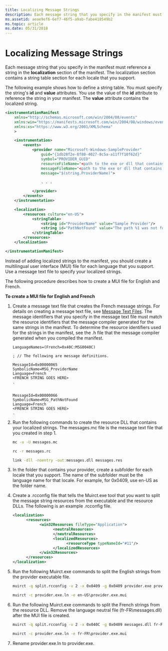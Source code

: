 ```yaml
---
title: Localizing Message Strings
description: Each message string that you specify in the manifest must reference a string in the localization section of the manifest.
ms.assetid: aeae9ef6-6ef7-46f5-a9ab-fabe418549b2
ms.topic: article
ms.date: 05/31/2018
---
```


# Localizing Message Strings

Each message string that you specify in the manifest must reference a string in the **localization** section of the manifest. The localization section contains a string table section for each locale that you support.

The following example shows how to define a string table. You must specify the string's **id** and **value** attributes. You use the value of the **id** attribute to reference the string in your manifest. The **value** attribute contains the localized string.


```XML
<instrumentationManifest
    xmlns="http://schemas.microsoft.com/win/2004/08/events" 
    xmlns:win="https://manifests.microsoft.com/win/2004/08/windows/events"
    xmlns:xs="https://www.w3.org/2001/XMLSchema"    
    >

    <instrumentation>
        <events>
            <provider name="Microsoft-Windows-SampleProvider" 
                guid="{1db28f2e-8f80-4027-8c5a-a11f7f10f62d}" 
                symbol="PROVIDER_GUID" 
                resourceFileName="<path to the exe or dll that contains the metadata resources>" 
                messageFileName="<path to the exe or dll that contains the string resources>"
                message="$(string.ProviderName)">

                . . .

            </provider>
        </events>
    </instrumentation>

    <localization>
        <resources culture="en-US">
            <stringTable>
                <string id="ProviderName" value="Sample Provider"/>
                <string id="PathNotFound" value="The path %1 was not found."/>
            </stringTable>
        </resources>
    </localization>

</instrumentationManifest>
```


Instead of adding localized strings to the manifest, you should create a multilingual user interface (MUI) file for each language that you support. Use a message text file to specify your localized strings.

The following procedure describes how to create a MUI file for English and French.

**To create a MUI file for English and French**

1.  Create a message text file that creates the French message strings. For details on creating a message text file, see [Message Text Files](/windows/desktop/EventLog/message-text-files). The message identifiers that you specify in the message text file must match the resource identifiers that the message compiler generated for the same strings in the manifest. To determine the resource identifiers used for the strings in the manifest, see the .h file that the message compiler generated when you compiled the manifest.
    ```Text
    LanguageNames=(French=0x40C:MSG0040C)

    ; // The following are message definitions.

    MessageId=0x00000065
    SymbolicName=MSG_ProviderName
    Language=French
    <FRENCH STRING GOES HERE>
    .


    MessageId=0x00000066
    SymbolicName=MSG_PathNotFound
    Language=French
    <FRENCH STRING GOES HERE>
    .
    
    ```


2.  Run the following commands to create the resource DLL that contains your localized strings. The messages.mc file is the message text file that you created in step 1.
    ```cmd
    mc -u -U messages.mc

    rc -r messages.rc

    link -dll -noentry -out:messages.dll messages.res
    ```

    

3.  In the folder that contains your provider, create a subfolder for each locale that you support. The name of the subfolder must be the language name for that locale. For example, for 0x0409, use en-US as the folder name.
4.  Create a .rcconfig file that tells the Muirct.exe tool that you want to split the message string resources from the executable and the resource DLLs. The following is an example .rcconfig file.
    ```XML
    <localization>
          <resources>
                <win32Resources fileType="Application">
                      <neutralResources>
                      </neutralResources>
                      <localizedResources>
                            <resourceType typeNameId="#11"/>
                      </localizedResources>
                </win32Resources>
          </resources>
    </localization>
    ```
  

5.  Run the following Muirct.exe commands to split the English strings from the provider executable file.
    ```cmd
    muirct -q split.rcconfig -v 2 -x 0x0409 -g 0x0409 provider.exe provider.exe.ln en-US\provider.exe.mui

    muirct -c provider.exe.ln -e en-US\provider.exe.mui
    ```
 

6.  Run the following Muirct.exe commands to split the French strings from the resource DLL. Remove the language neutral file (fr-FR\\messages.dll) after the MUI file is created.
    ```cmd
    muirct -q split.rcconfig -v 2 -x 0x040C -g 0x0409 messages.dll fr-FR\messages.dll fr-FR\provider.exe.mui

    muirct -c provider.exe.ln -e fr-FR\provider.exe.mui
    ```
  

7.  Rename provider.exe.ln to provider.exe.